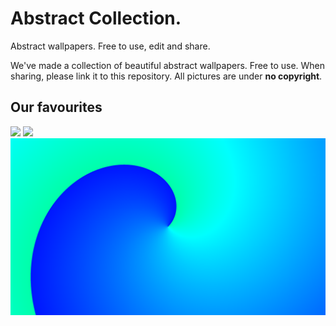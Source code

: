 # Abstract Collection.
Abstract wallpapers. Free to use, edit and share.

We've made a collection of beautiful abstract wallpapers. Free to use. When sharing, please link it to this repository. All pictures are under **no copyright**.

## Our favourites
![](https://raw.githubusercontent.com/AZProductions/AbstractCollection/main/Vol1/8.png)
![](https://raw.githubusercontent.com/AZProductions/AbstractCollection/main/Vol2/11.png)
![](https://raw.githubusercontent.com/AZProductions/AbstractCollection/main/Vol2/6.png)
